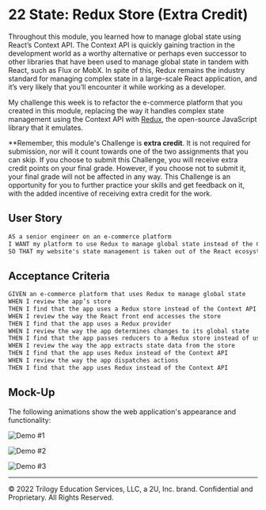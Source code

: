 # 22 State: Redux Store (Extra Credit)

Throughout this module, you learned how to manage global state using React’s Context API. The Context API is quickly gaining traction in the development world as a worthy alternative or perhaps even successor to other libraries that have been used to manage global state in tandem with React, such as Flux or MobX. In spite of this, Redux remains the industry standard for managing complex state in a large-scale React application, and it’s very likely that you’ll encounter it while working as a developer.

My challenge this week is to refactor the e-commerce platform that you created in this module, replacing the way it handles complex state management using the Context API with [Redux](https://redux.js.org/), the open-source JavaScript library that it emulates. 

**Remember, this module's Challenge is **extra credit**. It is not required for submission, nor will it count towards one of the two assignments that you can skip. If you choose to submit this Challenge, you will receive extra credit points on your final grade. However, if you choose not to submit it, your final grade will not be affected in any way. This Challenge is an opportunity for you to further practice your skills and get feedback on it, with the added incentive of receiving extra credit for the work.

## User Story

```md
AS a senior engineer on an e-commerce platform
I WANT my platform to use Redux to manage global state instead of the Context API
SO THAT my website's state management is taken out of the React ecosystem
```

## Acceptance Criteria

```md
GIVEN an e-commerce platform that uses Redux to manage global state
WHEN I review the app’s store
THEN I find that the app uses a Redux store instead of the Context API
WHEN I review the way the React front end accesses the store
THEN I find that the app uses a Redux provider
WHEN I review the way the app determines changes to its global state
THEN I find that the app passes reducers to a Redux store instead of using the Context API
WHEN I review the way the app extracts state data from the store
THEN I find that the app uses Redux instead of the Context API
WHEN I review the way the app dispatches actions
THEN I find that the app uses Redux instead of the Context API
```

## Mock-Up

The following animations show the web application's appearance and functionality:

![Demo #1](./Assets/22-state-homework-demo-01.gif)

![Demo #2](./Assets/22-state-homework-demo-02.gif)

![Demo #3](./Assets/22-state-homework-demo-03.gif)


- - -
© 2022 Trilogy Education Services, LLC, a 2U, Inc. brand. Confidential and Proprietary. All Rights Reserved.
